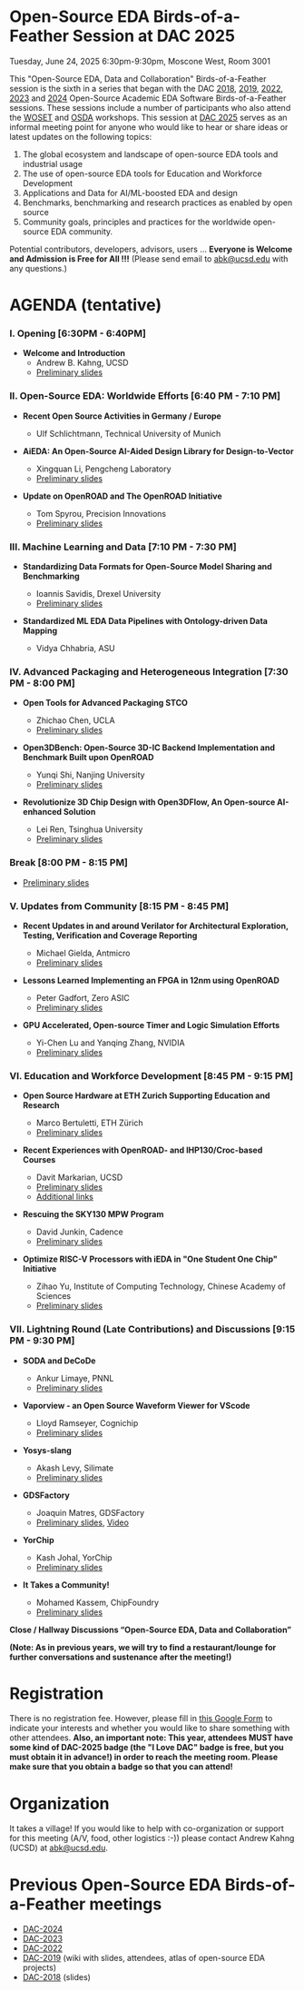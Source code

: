 # Open-Source EDA Birds-of-a-Feather Session at DAC 2025

Tuesday, June 24, 2025 6:30pm-9:30pm, Moscone West, Room 3001

This "Open-Source EDA, Data and Collaboration" Birds-of-a-Feather session is the sixth in a series that began with the DAC [2018](https://drive.google.com/open?id=1m8ZJEvfLcUhiL1KX7rj18gzi-zLhI6P2), [2019](https://github.com/The-OpenROAD-Project/Birds-of-a-Feather-Open-Source-Academic-EDA-Software/wiki/DAC-2019-Birds-of-a-Feather:-Open-Source-Academic-EDA-Software), [2022](./README_2022.md), [2023](./README_2023.md) and [2024](./README_2024.md) Open-Source Academic EDA Software Birds-of-a-Feather sessions. These sessions include a number of participants who also attend the [WOSET](https://woset-workshop.github.io/) and [OSDA](https://osda.ws/) workshops. This session at [DAC 2025](https://www.dac.com/) serves as an informal meeting point for anyone who would like to hear or share ideas or latest updates on the following topics:
1. The global ecosystem and landscape of open-source EDA tools and industrial usage
2. The use of open-source EDA tools for Education and Workforce Development
3. Applications and Data for AI/ML-boosted EDA and design
4. Benchmarks, benchmarking and research practices as enabled by open source
5. Community goals, principles and practices for the worldwide open-source EDA community.
  
Potential contributors, developers, advisors, users … **Everyone is Welcome and Admission is Free for All !!!** (Please send email to [abk@ucsd.edu](mailto:abk@ucsd.edu) with any questions.)

# AGENDA (tentative)

### I. Opening [6:30PM - 6:40PM]
- **Welcome and Introduction**
  - Andrew B. Kahng, UCSD
  - [Preliminary slides](https://github.com/open-source-eda-birds-of-a-feather/open-source-eda-birds-of-a-feather.github.io/blob/main/doc/slides_2025/DAC-BOF-2025-Opening-v1.pdf)
    
### II. Open-Source EDA: Worldwide Efforts [6:40 PM - 7:10 PM]
- **Recent Open Source Activities in Germany / Europe**
  - Ulf Schlichtmann, Technical University of Munich 

- **AiEDA: An Open-Source AI-Aided Design Library for Design-to-Vector**
  - Xingquan Li, Pengcheng Laboratory
  - [Preliminary slides](https://github.com/open-source-eda-birds-of-a-feather/open-source-eda-birds-of-a-feather.github.io/blob/main/doc/slides_2025/25-DAC-BoF_iEDA-v2.pdf)
    
- **Update on OpenROAD and The OpenROAD Initiative**
  - Tom Spyrou, Precision Innovations
  - [Preliminary slides](https://github.com/open-source-eda-birds-of-a-feather/open-source-eda-birds-of-a-feather.github.io/blob/main/doc/slides_2025/DAC%202025%20Birds%20of%20a%20Feather%20-%20Spyrou%20(final).pdf)

### III. Machine Learning and Data [7:10 PM - 7:30 PM]
- **Standardizing Data Formats for Open-Source Model Sharing and Benchmarking**
  - Ioannis Savidis, Drexel University
  - [Preliminary slides](https://github.com/open-source-eda-birds-of-a-feather/open-source-eda-birds-of-a-feather.github.io/blob/main/doc/slides_2025/Savidis_BOF.pdf)

- **Standardized ML EDA Data Pipelines with Ontology-driven Data Mapping**
  - Vidya Chhabria, ASU

### IV. Advanced Packaging and Heterogeneous Integration [7:30 PM - 8:00 PM]
- **Open Tools for Advanced Packaging STCO**
  - Zhichao Chen,  UCLA
  - [Preliminary slides](https://github.com/open-source-eda-birds-of-a-feather/open-source-eda-birds-of-a-feather.github.io/blob/main/doc/slides_2025/62DAC_BOE_YAP_CATCH_Zhichao_Chen.pdf)

- **Open3DBench: Open-Source 3D-IC Backend Implementation and Benchmark Built upon OpenROAD**
  - Yunqi Shi,  Nanjing University
  - [Preliminary slides](https://github.com/open-source-eda-birds-of-a-feather/open-source-eda-birds-of-a-feather.github.io/blob/main/doc/slides_2025/Open3DBench.pdf)

- **Revolutionize 3D Chip Design with Open3DFlow, An Open-source AI-enhanced Solution**
  - Lei Ren, Tsinghua University
  - [Preliminary slides](https://github.com/open-source-eda-birds-of-a-feather/open-source-eda-birds-of-a-feather.github.io/blob/main/doc/slides_2025/Open3DIC_2025DAC_LeiREN_Tsinghua.pdf)

### Break [8:00 PM - 8:15 PM] 
- [Preliminary slides](https://github.com/open-source-eda-birds-of-a-feather/open-source-eda-birds-of-a-feather.github.io/blob/main/doc/slides_2025/DAC-BOF-2025-BREAK-v1a.pdf)

### V. Updates from Community [8:15 PM - 8:45 PM]
- **Recent Updates in and around Verilator for Architectural Exploration, Testing, Verification and Coverage Reporting**
  - Michael Gielda, Antmicro
  - [Preliminary slides](https://github.com/open-source-eda-birds-of-a-feather/open-source-eda-birds-of-a-feather.github.io/blob/main/doc/slides_2025/Recent%20updates%20in%20Verilator.pdf)

- **Lessons Learned Implementing an FPGA in 12nm using OpenROAD**
  - Peter Gadfort,  Zero ASIC
  - [Preliminary slides](https://github.com/open-source-eda-birds-of-a-feather/open-source-eda-birds-of-a-feather.github.io/blob/main/doc/slides_2025/2025DAC-BOF-Zero-ASIC.pdf)

- **GPU Accelerated, Open-source Timer and Logic Simulation Efforts**
  - Yi-Chen Lu and Yanqing Zhang, NVIDIA
  - [Preliminary slides](https://github.com/open-source-eda-birds-of-a-feather/open-source-eda-birds-of-a-feather.github.io/blob/main/doc/slides_2025/DAC2025_GPU%20AcceleratedOpen-sourceTimerAndLogicSimulationEfforts.pdf)

### VI. Education and Workforce Development [8:45 PM - 9:15 PM]
- **Open Source Hardware at ETH Zurich Supporting Education and Research**
  - Marco Bertuletti, ETH Zürich
  - [Preliminary slides](https://github.com/open-source-eda-birds-of-a-feather/open-source-eda-birds-of-a-feather.github.io/blob/main/doc/slides_2025/BOF25_PULP_mbertuletti.pdf)

- **Recent Experiences with OpenROAD- and IHP130/Croc-based Courses**
  - Davit Markarian, UCSD
  - [Preliminary slides](https://github.com/open-source-eda-birds-of-a-feather/open-source-eda-birds-of-a-feather.github.io/blob/main/doc/slides_2025/DAC25%20Recent%20Experiences%20Markarian-v3a.pdf)
  - [Additional links](https://github.com/open-source-eda-birds-of-a-feather/open-source-eda-birds-of-a-feather.github.io/blob/main/doc/slides_2025/dac25_markarian_redist.md)

- **Rescuing the SKY130 MPW Program**
  - David Junkin, Cadence
  - [Preliminary slides](https://github.com/open-source-eda-birds-of-a-feather/open-source-eda-birds-of-a-feather.github.io/blob/main/doc/slides_2025/BOAF-Junkin-DAC2025.pdf)

- **Optimize RISC-V Processors with iEDA in "One Student One Chip" Initiative**
  - Zihao Yu, Institute of Computing Technology, Chinese Academy of Sciences
  - [Preliminary slides](https://github.com/open-source-eda-birds-of-a-feather/open-source-eda-birds-of-a-feather.github.io/blob/main/doc/slides_2025/One%20Student%20One%20Chip-en.pdf)

### VII. Lightning Round (Late Contributions) and Discussions [9:15 PM - 9:30 PM]
- **SODA and DeCoDe**
  - Ankur Limaye, PNNL
  - [Preliminary slides](https://github.com/open-source-eda-birds-of-a-feather/open-source-eda-birds-of-a-feather.github.io/blob/main/doc/slides_2025/SODA_DeCoDe_AnkurLimaye.pdf)
  
- **Vaporview - an Open Source Waveform Viewer for VScode**
  - Lloyd Ramseyer, Cognichip
  - [Preliminary slides](https://github.com/open-source-eda-birds-of-a-feather/open-source-eda-birds-of-a-feather.github.io/blob/main/doc/slides_2025/vaporview_lloyd_ramseyer_dac_2025.pdf)
    
- **Yosys-slang**
  - Akash Levy, Silimate
  - [Preliminary slides](https://github.com/open-source-eda-birds-of-a-feather/open-source-eda-birds-of-a-feather.github.io/blob/main/doc/slides_2025/yosys-slang-dac-bof.pdf)

- **GDSFactory**
  - Joaquin Matres, GDSFactory
  - [Preliminary slides](https://github.com/open-source-eda-birds-of-a-feather/open-source-eda-birds-of-a-feather.github.io/blob/main/doc/slides_2025/gdsfactory%20latchup%202025%20-%20Joaquin%20Matres.pdf), [Video](https://www.youtube.com/watch?v=us3pRlTQ2o4)

- **YorChip**
  - Kash Johal, YorChip
  - [Preliminary slides](https://github.com/open-source-eda-birds-of-a-feather/open-source-eda-birds-of-a-feather.github.io/blob/main/doc/slides_2025/YorChipOpenRoadShort.pdf)
    
- **It Takes a Community!**
  - Mohamed Kassem, ChipFoundry
  - [Preliminary slides](https://github.com/open-source-eda-birds-of-a-feather/open-source-eda-birds-of-a-feather.github.io/blob/main/doc/slides_2025/dac-2025-bof.kassem.pdf)


**Close / Hallway Discussions “Open-Source EDA, Data and Collaboration”**

**(Note: As in previous years, we will try to find a restaurant/lounge for further conversations and sustenance after the meeting!)**


# Registration
There is no registration fee. However, please fill in [this Google Form](https://forms.gle/Xp9o7rtfrFihACqNA) to indicate your interests and whether you would like to share something with other attendees. **Also, an important note: This year, attendees MUST have some kind of DAC-2025 badge (the "I Love DAC" badge is free, but you must obtain it in advance!) in order to reach the meeting room. Please make sure that you obtain a badge so that you can attend!**


# Organization
It takes a village! If you would like to help with co-organization or support for this meeting (A/V, food, other logistics :-)) please contact Andrew Kahng (UCSD) at [abk@ucsd.edu](mailto:abk@ucsd.edu).


# Previous Open-Source EDA Birds-of-a-Feather meetings
- [DAC-2024](./README_2024.md)
- [DAC-2023](./README_2023.md)
- [DAC-2022](./README_2022.md)
- [DAC-2019](https://github.com/The-OpenROAD-Project/Birds-of-a-Feather-Open-Source-Academic-EDA-Software/wiki/DAC-2019-Birds-of-a-Feather:-Open-Source-Academic-EDA-Software) (wiki with slides, attendees, atlas of open-source EDA projects)
- [DAC-2018](https://drive.google.com/open?id=1m8ZJEvfLcUhiL1KX7rj18gzi-zLhI6P2) (slides)
